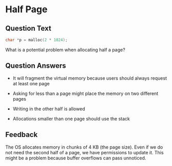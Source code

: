 # Half Page

## Question Text

```c
char *p = malloc(2 * 1024);
```

What is a potential problem when allocating half a page?

## Question Answers

- It will fragment the virtual memory because users should always request at least one page

- Asking for less than a page might place the memory on two different pages

+ Writing in the other half is allowed

- Allocations smaller than one page should use the stack

## Feedback

The OS allocates memory in chunks of 4 KB (the page size).
Even if we do not need the second half of a page, we have permissions to update it.
This might be a problem because buffer overflows can pass unnoticed.

